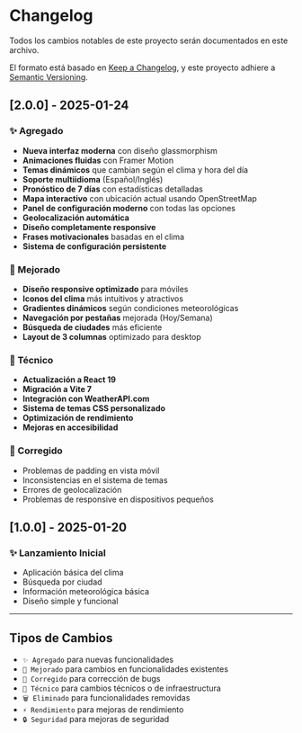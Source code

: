 # Changelog

Todos los cambios notables de este proyecto serán documentados en este archivo.

El formato está basado en [Keep a Changelog](https://keepachangelog.com/es-ES/1.0.0/),
y este proyecto adhiere a [Semantic Versioning](https://semver.org/spec/v2.0.0.html).

## [2.0.0] - 2025-01-24

### ✨ Agregado
- **Nueva interfaz moderna** con diseño glassmorphism
- **Animaciones fluidas** con Framer Motion
- **Temas dinámicos** que cambian según el clima y hora del día
- **Soporte multiidioma** (Español/Inglés)
- **Pronóstico de 7 días** con estadísticas detalladas
- **Mapa interactivo** con ubicación actual usando OpenStreetMap
- **Panel de configuración moderno** con todas las opciones
- **Geolocalización automática**
- **Diseño completamente responsive**
- **Frases motivacionales** basadas en el clima
- **Sistema de configuración persistente**

### 🎨 Mejorado
- **Diseño responsive optimizado** para móviles
- **Iconos del clima** más intuitivos y atractivos
- **Gradientes dinámicos** según condiciones meteorológicas
- **Navegación por pestañas** mejorada (Hoy/Semana)
- **Búsqueda de ciudades** más eficiente
- **Layout de 3 columnas** optimizado para desktop

### 🔧 Técnico
- **Actualización a React 19**
- **Migración a Vite 7**
- **Integración con WeatherAPI.com**
- **Sistema de temas CSS personalizado**
- **Optimización de rendimiento**
- **Mejoras en accesibilidad**

### 🐛 Corregido
- Problemas de padding en vista móvil
- Inconsistencias en el sistema de temas
- Errores de geolocalización
- Problemas de responsive en dispositivos pequeños

## [1.0.0] - 2025-01-20

### ✨ Lanzamiento Inicial
- Aplicación básica del clima
- Búsqueda por ciudad
- Información meteorológica básica
- Diseño simple y funcional

---

## Tipos de Cambios

- `✨ Agregado` para nuevas funcionalidades
- `🎨 Mejorado` para cambios en funcionalidades existentes
- `🐛 Corregido` para corrección de bugs
- `🔧 Técnico` para cambios técnicos o de infraestructura
- `🗑️ Eliminado` para funcionalidades removidas
- `⚡ Rendimiento` para mejoras de rendimiento
- `🔒 Seguridad` para mejoras de seguridad
